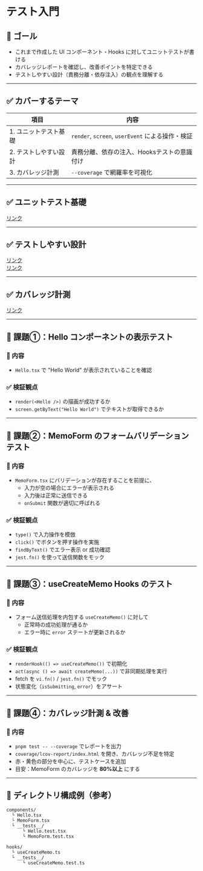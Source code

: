 # テスト入門

## 🎯 ゴール

- これまで作成した UI コンポーネント・Hooks に対してユニットテストが書ける
- カバレッジレポートを確認し、改善ポイントを特定できる
- テストしやすい設計（責務分離・依存注入）の観点を理解する

---

## ✅ カバーするテーマ

| 項目 | 内容 |
|------|------|
| 1.  ユニットテスト基礎 | `render`, `screen`, `userEvent` による操作・検証 |
| 2.  テストしやすい設計 | 責務分離、依存の注入、Hooksテストの意識付け |
| 3.  カバレッジ計測 | `--coverage` で網羅率を可視化 |

---

## ✅ ユニットテスト基礎

[リンク](ユニットテスト基礎.md)  

---

## ✅ テストしやすい設計

[リンク](Custom%20Hooks%20のテスト戦略.md)  
[リンク](テストしやすい設計（責務分離・依存注入）.md)  

---

## ✅ カバレッジ計測

[リンク](カバレッジ計測と改善.md)  

---

## 🔹 課題①：Hello コンポーネントの表示テスト

### 📌 内容
- `Hello.tsx` で "Hello World" が表示されていることを確認

### ✅ 検証観点
- `render(<Hello />)` の描画が成功するか
- `screen.getByText("Hello World")` でテキストが取得できるか

---

## 🔹 課題②：MemoForm のフォームバリデーションテスト

### 📌 内容
- `MemoForm.tsx` にバリデーションが存在することを前提に、
  - 入力が空の場合にエラーが表示される
  - 入力後は正常に送信できる
  - `onSubmit` 関数が適切に呼ばれる

### ✅ 検証観点
- `type()` で入力操作を模倣
- `click()` でボタンを押す操作を実施
- `findByText()` でエラー表示 or 成功確認
- `jest.fn()` を使って送信関数をモック

---

## 🔹 課題③：useCreateMemo Hooks のテスト

### 📌 内容
- フォーム送信処理を内包する `useCreateMemo()` に対して
  - 正常時の成功処理が通るか
  - エラー時に `error` ステートが更新されるか

### ✅ 検証観点
- `renderHook(() => useCreateMemo())` で初期化
- `act(async () => await createMemo(...))` で非同期処理を実行
- fetch を `vi.fn()` / `jest.fn()` でモック
- 状態変化（`isSubmitting`, `error`）をアサート

---

## 🔹 課題④：カバレッジ計測 & 改善

### 📌 内容
- `pnpm test -- --coverage` でレポートを出力
- `coverage/lcov-report/index.html` を開き、カバレッジ不足を特定
- 赤・黄色の部分を中心に、テストケースを追加
- 目安：MemoForm のカバレッジを **80%以上** にする

---

## 📂 ディレクトリ構成例（参考）

```
components/
  └ Hello.tsx
  └ MemoForm.tsx
  └ __tests__/
      └ Hello.test.tsx
      └ MemoForm.test.tsx

hooks/
  └ useCreateMemo.ts
  └ __tests__/
      └ useCreateMemo.test.ts
```

<!-- 課題を提出する際、プルリクエストに以下を貼り付けてください

## 📊 評価チェックリスト（Week 18：テストコード）

※ 各観点ごとにチェック数を数え、下記ルールで点数化  
（チェック数 0個=0点 / 1個=1点 / 2個=3点 / 3個以上=5点）

---

### 🎯 成果物（アウトプットの完成度）

- [ ] UIコンポーネントに対するテストが記述されている
- [ ] カスタムHookに対するテストが記述されている
- [ ] テスト実行結果が全て `pass` になっている
- [ ] カバレッジレポートが生成できている（coverage表示）

---

### 📚 知識理解（仕組みや構成の理解）※やさしい版

- [ ] テストは「コードの品質を保証するための手段」として理解している
- [ ] テストコードには「期待する出力」を明示する必要があると理解している
- [ ] `describe` / `it` / `expect` の役割を説明できる
- [ ] UIの表示・イベント・状態変化などが「テストできる対象」であることを理解している

---

### 💬 説明力（なぜそのテストを書いたか）※やさしい版

- [ ] どこが重要だからテストしたか説明できる
- [ ] どの部分をどうテストしたかを言葉で説明できる
- [ ] UI・ロジック・Hookそれぞれでテストの狙いを説明できる
- [ ] なぜこのツール・方法でテストしたか簡単に話せる

---

### 🔧 自己修正（修正・改善の自走力）

- [ ] テストエラーを読み取り、自力で修正できている
- [ ] テストを通すためにコンポーネントやHookを見直した箇所がある
- [ ] 依存関係を切り離した設計やMock化の工夫をしている
- [ ] 不要な分岐・非テスト可能な部分をリファクタリングしている

---

📝 評価観点ごとのチェック数を数え、以下のように点数に換算してください：

| チェック数 | 点数 |
|------------|------|
| 0個        | 0点  |
| 1個        | 1点  |
| 2個        | 3点  |
| 3〜4個     | 5点  |

-->
